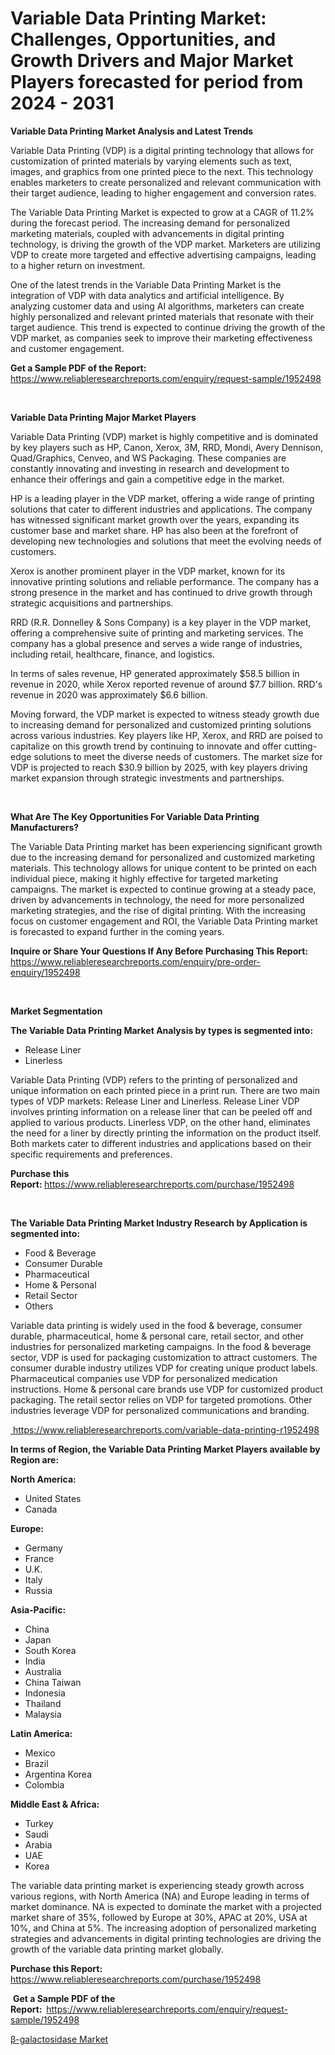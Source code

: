 <p><h1>Variable Data Printing Market: Challenges, Opportunities, and Growth Drivers and Major Market Players forecasted for period from 2024 - 2031</h1></p><p><strong>Variable Data Printing Market Analysis and Latest Trends</strong></p>
<p><p>Variable Data Printing (VDP) is a digital printing technology that allows for customization of printed materials by varying elements such as text, images, and graphics from one printed piece to the next. This technology enables marketers to create personalized and relevant communication with their target audience, leading to higher engagement and conversion rates.</p><p>The Variable Data Printing Market is expected to grow at a CAGR of 11.2% during the forecast period. The increasing demand for personalized marketing materials, coupled with advancements in digital printing technology, is driving the growth of the VDP market. Marketers are utilizing VDP to create more targeted and effective advertising campaigns, leading to a higher return on investment.</p><p>One of the latest trends in the Variable Data Printing Market is the integration of VDP with data analytics and artificial intelligence. By analyzing customer data and using AI algorithms, marketers can create highly personalized and relevant printed materials that resonate with their target audience. This trend is expected to continue driving the growth of the VDP market, as companies seek to improve their marketing effectiveness and customer engagement.</p></p>
<p><strong>Get a Sample PDF of the Report:&nbsp;</strong> <a href="https://www.reliableresearchreports.com/enquiry/request-sample/1952498">https://www.reliableresearchreports.com/enquiry/request-sample/1952498</a></p>
<p>&nbsp;</p>
<p><strong>Variable Data Printing Major Market Players</strong></p>
<p><p>Variable Data Printing (VDP) market is highly competitive and is dominated by key players such as HP, Canon, Xerox, 3M, RRD, Mondi, Avery Dennison, Quad/Graphics, Cenveo, and WS Packaging. These companies are constantly innovating and investing in research and development to enhance their offerings and gain a competitive edge in the market.</p><p>HP is a leading player in the VDP market, offering a wide range of printing solutions that cater to different industries and applications. The company has witnessed significant market growth over the years, expanding its customer base and market share. HP has also been at the forefront of developing new technologies and solutions that meet the evolving needs of customers.</p><p>Xerox is another prominent player in the VDP market, known for its innovative printing solutions and reliable performance. The company has a strong presence in the market and has continued to drive growth through strategic acquisitions and partnerships.</p><p>RRD (R.R. Donnelley & Sons Company) is a key player in the VDP market, offering a comprehensive suite of printing and marketing services. The company has a global presence and serves a wide range of industries, including retail, healthcare, finance, and logistics.</p><p>In terms of sales revenue, HP generated approximately $58.5 billion in revenue in 2020, while Xerox reported revenue of around $7.7 billion. RRD's revenue in 2020 was approximately $6.6 billion.</p><p>Moving forward, the VDP market is expected to witness steady growth due to increasing demand for personalized and customized printing solutions across various industries. Key players like HP, Xerox, and RRD are poised to capitalize on this growth trend by continuing to innovate and offer cutting-edge solutions to meet the diverse needs of customers. The market size for VDP is projected to reach $30.9 billion by 2025, with key players driving market expansion through strategic investments and partnerships.</p></p>
<p>&nbsp;</p>
<p><strong>What Are The Key Opportunities For Variable Data Printing Manufacturers?</strong></p>
<p><p>The Variable Data Printing market has been experiencing significant growth due to the increasing demand for personalized and customized marketing materials. This technology allows for unique content to be printed on each individual piece, making it highly effective for targeted marketing campaigns. The market is expected to continue growing at a steady pace, driven by advancements in technology, the need for more personalized marketing strategies, and the rise of digital printing. With the increasing focus on customer engagement and ROI, the Variable Data Printing market is forecasted to expand further in the coming years.</p></p>
<p><strong>Inquire or Share Your Questions If Any Before Purchasing This Report:</strong> <a href="https://www.reliableresearchreports.com/enquiry/pre-order-enquiry/1952498">https://www.reliableresearchreports.com/enquiry/pre-order-enquiry/1952498</a></p>
<p>&nbsp;</p>
<p><strong>Market Segmentation</strong></p>
<p><strong>The Variable Data Printing Market Analysis by types is segmented into:</strong></p>
<p><ul><li>Release Liner</li><li>Linerless</li></ul></p>
<p><p>Variable Data Printing (VDP) refers to the printing of personalized and unique information on each printed piece in a print run. There are two main types of VDP markets: Release Liner and Linerless. Release Liner VDP involves printing information on a release liner that can be peeled off and applied to various products. Linerless VDP, on the other hand, eliminates the need for a liner by directly printing the information on the product itself. Both markets cater to different industries and applications based on their specific requirements and preferences.</p></p>
<p><strong>Purchase this Report:&nbsp;</strong><a href="https://www.reliableresearchreports.com/purchase/1952498">https://www.reliableresearchreports.com/purchase/1952498</a></p>
<p>&nbsp;</p>
<p><strong>The Variable Data Printing Market Industry Research by Application is segmented into:</strong></p>
<p><ul><li>Food & Beverage</li><li>Consumer Durable</li><li>Pharmaceutical</li><li>Home & Personal</li><li>Retail Sector</li><li>Others</li></ul></p>
<p><p>Variable data printing is widely used in the food & beverage, consumer durable, pharmaceutical, home & personal care, retail sector, and other industries for personalized marketing campaigns. In the food & beverage sector, VDP is used for packaging customization to attract customers. The consumer durable industry utilizes VDP for creating unique product labels. Pharmaceutical companies use VDP for personalized medication instructions. Home & personal care brands use VDP for customized product packaging. The retail sector relies on VDP for targeted promotions. Other industries leverage VDP for personalized communications and branding.</p></p>
<p><a href="https://www.reliableresearchreports.com/variable-data-printing-r1952498">&nbsp;https://www.reliableresearchreports.com/variable-data-printing-r1952498</a></p>
<p><strong>In terms of Region, the Variable Data Printing Market Players available by Region are:</strong></p>
<p>
    <p> <strong> North America: </strong>
        <ul>
            <li>United States</li>
            <li>Canada</li>
        </ul>
        </p> 
    <p> <strong> Europe: </strong>
        <ul>
            <li>Germany</li>
            <li>France</li>
            <li>U.K.</li>
            <li>Italy</li>
            <li>Russia</li>
        </ul>
        </p> 
    <p> <strong> Asia-Pacific: </strong>
        <ul>
            <li>China</li>
            <li>Japan</li>
            <li>South Korea</li>
            <li>India</li>
            <li>Australia</li>
            <li>China Taiwan</li>
            <li>Indonesia</li>
            <li>Thailand</li>
            <li>Malaysia</li>
        </ul>
        </p> 
    <p> <strong> Latin America: </strong>
        <ul>
            <li>Mexico</li>
            <li>Brazil</li>
            <li>Argentina Korea</li>
            <li>Colombia</li>
        </ul>
        </p> 
    <p> <strong> Middle East & Africa: </strong>
        <ul>
            <li>Turkey</li>
            <li>Saudi</li>
            <li>Arabia</li>
            <li>UAE</li>
            <li>Korea</li>
        </ul>
    </p>
    </p>
<p><p>The variable data printing market is experiencing steady growth across various regions, with North America (NA) and Europe leading in terms of market dominance. NA is expected to dominate the market with a projected market share of 35%, followed by Europe at 30%, APAC at 20%, USA at 10%, and China at 5%. The increasing adoption of personalized marketing strategies and advancements in digital printing technologies are driving the growth of the variable data printing market globally.</p></p>
<p><strong>Purchase this Report: </strong><a href="https://www.reliableresearchreports.com/purchase/1952498">https://www.reliableresearchreports.com/purchase/1952498</a></p>
<p>&nbsp;<strong>Get a Sample PDF of the Report:&nbsp;&nbsp;</strong><a href="https://www.reliableresearchreports.com/enquiry/request-sample/1952498">https://www.reliableresearchreports.com/enquiry/request-sample/1952498</a></p>
<p><strong></strong></p>
<p><p><a href="https://github.com/ksleyeze/Market-Research-Report-List-1/blob/main/b-galactosidase-market.md">β-galactosidase Market</a></p></p>